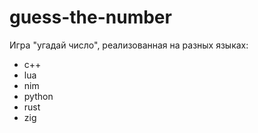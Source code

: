 # guess-the-number

Игра "угадай число", реализованная на разных языках:
- c++
- lua
- nim
- python
- rust
- zig

